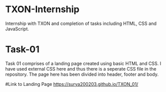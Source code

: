 
# TXON-Internship
Internship with TXON and completion of tasks including HTML, CSS and JavaScript.

# Task-01 

Task 01 comprises of a landing page created using basic HTML and CSS. I have used external CSS here and thus there is a seperate CSS file in the repository. The page here has been divided into header, footer and body.

#Link to Landing Page
https://surya200203.github.io/TXON_01/

